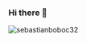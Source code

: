 ### Hi there 👋

<!--
**SebastianBoboc32/SebastianBoboc32** is a ✨ _special_ ✨ repository because its `README.md` (this file) appears on your GitHub profile.

Here are some ideas to get you started:

- 🔭 I’m currently working on ...
- 🌱 I’m currently learning ...
- 👯 I’m looking to collaborate on ...
- 🤔 I’m looking for help with ...
- 💬 Ask me about ...
- 📫 How to reach me: ...
- 😄 Pronouns: ...
- ⚡ Fun fact: ...
-->
<p><img align="center" src="https://github-readme-stats.vercel.app/api/top-langs?username=sebastianboboc32&show_icons=true&title_color=a28686&bg_color=000000&locale=en&layout=compact" alt="sebastianboboc32" /></p>
